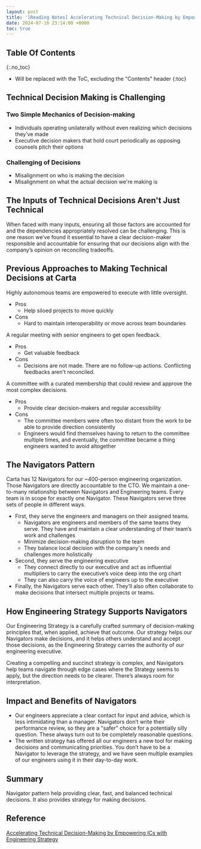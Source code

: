 ```yaml
---
layout: post
title: '[Reading Notes] Accelerating Technical Decision-Making by Empowering ICs with Engineering Strategy'
date: 2024-07-16 23:14:00 +0000
toc: true
---
```

## Table Of Contents
{:.no_toc}
* Will be replaced with the ToC, excluding the "Contents" header
{:toc}

## Technical Decision Making is Challenging
### Two Simple Mechanics of Decision-making
- Individuals operating unilaterally without even realizing which decisions they’ve made
- Executive decision makers that hold court periodically as opposing counsels pitch their options

### Challenging of Decisions
- Misalignment on who is making the decision
- Misalignment on what the actual decision we're making is

## The Inputs of Technical Decisions Aren't Just Technical
When faced with many inputs, ensuring all those factors are accounted for and the dependencies appropriately resolved can be challenging. This is one reason we’ve found it essential to have a clear decision-maker responsible and accountable for ensuring that our decisions align with the company’s opinion on reconciling tradeoffs.

## Previous Approaches to Making Technical Decisions at Carta
Highly autonomous teams are empowered to execute with little oversight.
- Pros
  - Help siloed projects to move quickly
- Cons
  - Hard to maintain interoperability or move across team boundaries

A regular meeting with senior engineers to get open feedback.
- Pros
  - Get valuable feedback
- Cons
  - Decisions are not made. There are no follow-up actions. Conflicting feedbacks aren't reconciled.

A committee with a curated membership that could review and approve the most complex decisions.
- Pros
  - Provide clear decision-makers and regular accessibility
- Cons
  - The committee members were often too distant from the work to be able to provide direction consistently
  - Engineers would find themselves having to return to the committee multiple times, and eventually, the committee became a thing engineers wanted to avoid altogether

## The Navigators Pattern
Carta has 12 Navigators for our ~400-person engineering organization. Those Navigators are directly accountable to the CTO. We maintain a one-to-many relationship between Navigators and Engineering teams. Every team is in scope for exactly one Navigator. These Navigators serve three sets of people in different ways.
- First, they serve the engineers and managers on their assigned teams.
  - Navigators are engineers and members of the same teams they serve. They have and maintain a clear understanding of their team’s work and challenges
  - Minimize decision-making disruption to the team 
  - They balance local decision with the company's needs and challenges more holistically
- Second, they serve the engineering executive
  - They connect directly to our executive and act as influential multipliers to carry the executive’s voice deep into the org chart
  - They can also carry the voice of engineers up to the executive
- Finally, the Navigators serve each other. They’ll also often collaborate to make decisions that intersect multiple projects or teams.

## How Engineering Strategy Supports Navigators
Our Engineering Strategy is a carefully crafted summary of decision-making principles that, when applied, achieve that outcome. Our strategy helps our Navigators make decisions, and it helps others understand and accept those decisions, as the Engineering Strategy carries the authority of our engineering executive.

Creating a compelling and succinct strategy is complex, and Navigators help teams navigate through edge cases where the Strategy seems to apply, but the direction needs to be clearer. There’s always room for interpretation. 

## Impact and Benefits of Navigators
- Our engineers appreciate a clear contact for input and advice, which is less intimidating than a manager. Navigators don’t write their performance review, so they are a "safer" choice for a potentially silly question. These always turn out to be completely reasonable questions.
- The written strategy has offered all our engineers a new tool for making decisions and communicating priorities. You don’t have to be a Navigator to leverage the strategy, and we have seen multiple examples of our engineers using it in their day-to-day work.

## Summary
Navigator pattern help providing clear, fast, and balanced technical decisions. It also provides strategy for making decisions.

## Reference
[Accelerating Technical Decision-Making by Empowering ICs with Engineering Strategy](https://www.infoq.com/articles/accelerating-technical-decision-making/)